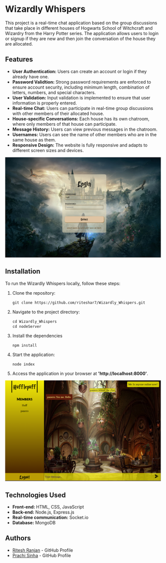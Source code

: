 # Wizardly Whispers

This project is a real-time chat application based on the group discussions that take place in different houses of Hogwarts School of Witchcraft and Wizardry from the Harry Potter series. The application allows users to login or signup if they are new and then join the conversation of the house they are allocated.

## Features

- **User Authentication:** Users can create an account or login if they already have one.
- **Password Validtion:** Strong password requirements are enforced to ensure account security, including minimum length, combination of letters, numbers, and special characters.
- **User Validation:** Input validation is implemented to ensure that user information is properly entered.
- **Real-time Chat:** Users can participate in real-time group discussions with other members of their allocated house.
- **House-specific Conversations:** Each house has its own chatroom, where only members of that house can participate.
- **Message History:** Users can view previous messages in the chatroom.
- **Usernames:** Users can see the name of other members who are in the same house as them.
- **Responsive Design:** The website is fully responsive and adapts to different screen sizes and devices.

![Login Page](images/Login-page.png)

## Installation

  To run the Wizardly Whispers locally, follow these steps:

  1. Clone the repository:
 
     ```shell
     git clone https://github.com/riteshar7/Wizardly_Whispers.git

  2. Navigate to the project directory:

     ```shell
     cd Wizardly_Whispers
     cd nodeServer
     
  3. Install the dependencies
 
     ```shell
     npm install

  4. Start the application:
     
     ```shell
     node index
     
  5. Access the application in your browser at **'http://localhost:8000'**.

  ![Chatroom of Hufflepuff](images/Chathouse(Hufflepuff).png)
 
## Technologies Used

- **Front-end:** HTML, CSS, JavaScript
- **Back-end:** Node.js, Express.js
- **Real-time communication:** Socket.io
- **Database:** MongoDB

## Authors

- [Ritesh Ranjan](https://github.com/riteshar7) - GitHub Profile
- [Prachi Sinha](https://github.com/PrachiSinha203) - GitHub Profile
